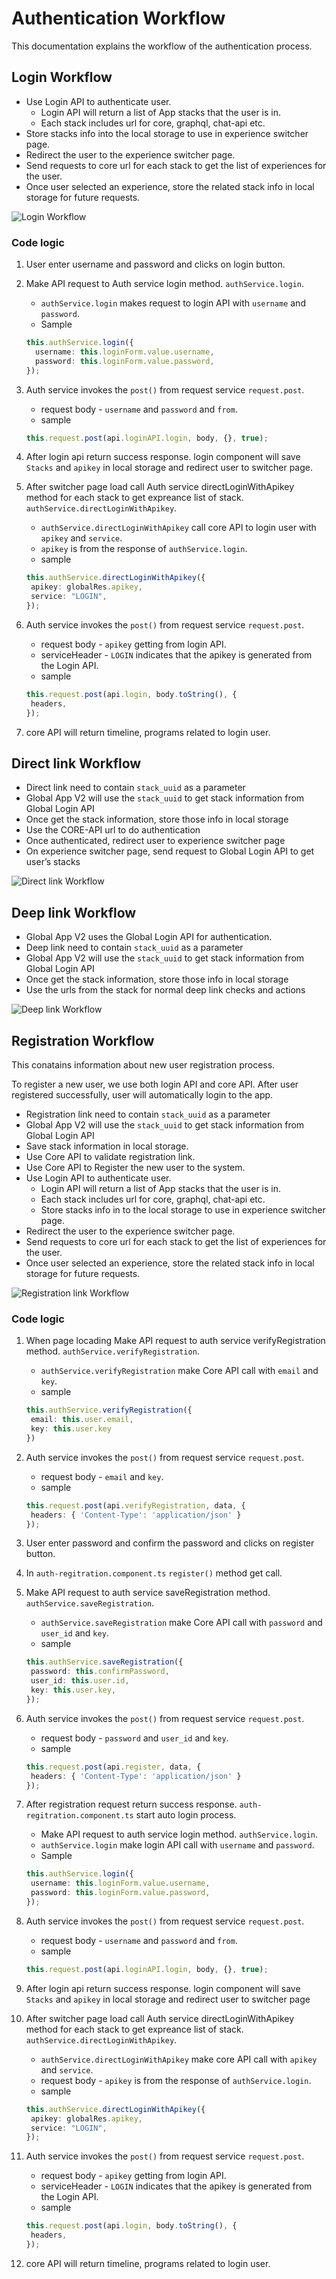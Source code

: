 # Authentication Workflow

This documentation explains the workflow of the authentication process.

## Login Workflow

- Use Login API to authenticate user.
  - Login API will return a list of App stacks that the user is in.
  - Each stack includes url for core, graphql, chat-api etc.
- Store stacks info into the local storage to use in experience switcher page.
- Redirect the user to the experience switcher page.
- Send requests to core url for each stack to get the list of experiences for the user.
- Once user selected an experience, store the related stack info in local storage for future requests.

![Login Workflow](login.drawio.svg)

### Code logic

1. User enter username and password and clicks on login button.
1. Make API request to Auth service login method. `authService.login`.

   - `authService.login` makes request to login API with `username` and `password`.
   - Sample

   ```ts
   this.authService.login({
     username: this.loginForm.value.username,
     password: this.loginForm.value.password,
   });
   ```

1. Auth service invokes the `post()` from request service `request.post`.

   - request body - `username` and `password` and `from`.
   - sample

   ```ts
   this.request.post(api.loginAPI.login, body, {}, true);
   ```

1. After login api return success response. login component will save `Stacks` and `apikey` in local storage and redirect user to switcher page.
1. After switcher page load call Auth service directLoginWithApikey method for each stack to get expreance list of stack. `authService.directLoginWithApikey`.

   - `authService.directLoginWithApikey` call core API to login user with `apikey` and `service`.
   - `apikey` is from the response of `authService.login`.
   - sample

   ```ts
   this.authService.directLoginWithApikey({
    apikey: globalRes.apikey,
    service: "LOGIN",
   });
   ```

1. Auth service invokes the `post()` from request service `request.post`.

   - request body - `apikey` getting from login API.
   - serviceHeader - `LOGIN` indicates that the apikey is generated from the Login API.
   - sample

   ```ts
   this.request.post(api.login, body.toString(), {
    headers,
   });
   ```

1. core API will return timeline, programs related to login user.

## Direct link Workflow

- Direct link need to contain `stack_uuid` as a parameter
- Global App V2 will use the `stack_uuid` to get stack information from Global Login API
- Once get the stack information, store those info in local storage
- Use the CORE-API url to do authentication
- Once authenticated, redirect user to experience switcher page
- On experience switcher page, send request to Global Login API to get user’s stacks

![Direct link Workflow](direct-link.drawio.svg)

## Deep link Workflow

- Global App V2 uses the Global Login API for authentication.
- Deep link need to contain `stack_uuid` as a parameter
- Global App V2 will use the `stack_uuid` to get stack information from Global Login API
- Once get the stack information, store those info in local storage
- Use the urls from the stack for normal deep link checks and actions

![Deep link Workflow](deep-link.drawio.svg)

## Registration Workflow

This conatains information about new user registration process.

To register a new user, we use both login API and core API. After user registered successfully, user will automatically login to the app.

- Registration link need to contain `stack_uuid` as a parameter
- Global App V2 will use the `stack_uuid` to get stack information from Global Login API
- Save stack information in local storage.
- Use Core API to validate registration link.
- Use Core API to Register the new user to the system.
- Use Login API to authenticate user.
  - Login API will return a list of App stacks that the user is in.
  - Each stack includes url for core, graphql, chat-api etc.
  - Store stacks info in to the local storage to use in experience switcher page.
- Redirect the user to the experience switcher page.
- Send requests to core url for each stack to get the list of experiences for the user.
- Once user selected an experience, store the related stack info in local storage for future requests.

![Registration link Workflow](registration-link.drawio.svg)

### Code logic

1. When page locading Make API request to auth service verifyRegistration method. `authService.verifyRegistration`.
   - `authService.verifyRegistration` make Core API call with `email` and `key`.
   - sample

   ``` ts
   this.authService.verifyRegistration({
    email: this.user.email,
    key: this.user.key
   })
   ```

1. Auth service invokes the `post()` from request service `request.post`.
   - request body - `email` and `key`.
   - sample

   ```ts
   this.request.post(api.verifyRegistration, data, {
    headers: { 'Content-Type': 'application/json' }
   });
   ```

1. User enter password and confirm the password and clicks on register button.
1. In `auth-regitration.component.ts` `register()` method get call.
1. Make API request to auth service saveRegistration method. `authService.saveRegistration`.

   - `authService.saveRegistration` make Core API call with `password` and `user_id` and `key`.
   - sample

   ```ts
   this.authService.saveRegistration({
    password: this.confirmPassword,
    user_id: this.user.id,
    key: this.user.key,
   });
   ```

1. Auth service invokes the `post()` from request service `request.post`.
   - request body - `password` and `user_id` and `key`.
   - sample

   ```ts
   this.request.post(api.register, data, {
    headers: { 'Content-Type': 'application/json' }
   });
   ```

1. After registration request return success response. `auth-regitration.component.ts` start auto login process.
   - Make API request to auth service login method. `authService.login`.
   - `authService.login` make login API call with `username` and `password`.
   - Sample

   ```ts
   this.authService.login({
    username: this.loginForm.value.username,
    password: this.loginForm.value.password,
   });
   ```

1. Auth service invokes the `post()` from request service `request.post`.

   - request body - `username` and `password` and `from`.
   - sample

   ```ts
   this.request.post(api.loginAPI.login, body, {}, true);
   ```

1. After login api return success response. login component will save `Stacks` and `apikey` in local storage and redirect user to switcher page

1. After switcher page load call Auth service directLoginWithApikey method for each stack to get expreance list of stack. `authService.directLoginWithApikey`.

   - `authService.directLoginWithApikey` make core API call with `apikey` and `service`.
   - request body - `apikey` is from the response of `authService.login`.
   - sample

   ```ts
   this.authService.directLoginWithApikey({
    apikey: globalRes.apikey,
    service: "LOGIN",
   });
   ```

1. Auth service invokes the `post()` from request service `request.post`.

   - request body - `apikey` getting from login API.
   - serviceHeader - `LOGIN` indicates that the apikey is generated from the Login API.
   - sample

   ```ts
   this.request.post(api.login, body.toString(), {
    headers,
   });
   ```

1. core API will return timeline, programs related to login user.
